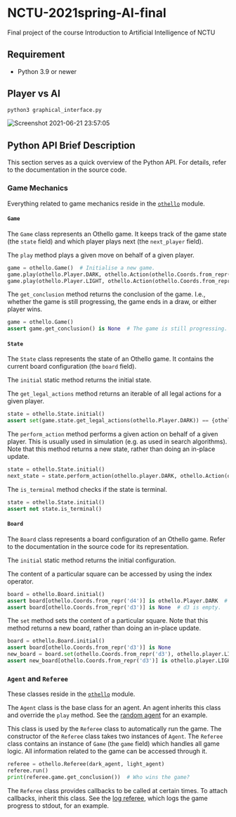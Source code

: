 # NCTU-2021spring-AI-final
Final project of the course Introduction to Artificial Intelligence of NCTU

## Requirement

- Python 3.9 or newer

## Player vs AI

```bash
python3 graphical_interface.py
```
![Screenshot 2021-06-21 23:57:05](https://user-images.githubusercontent.com/32272431/122792136-71e6d480-d2ec-11eb-953d-35ea803c2868.png)


## Python API Brief Description

This section serves as a quick overview of the Python API.
For details, refer to the documentation in the source code.

### Game Mechanics

Everything related to game mechanics reside in the [`othello`](othello.py) module.

#### `Game`

The `Game` class represents an Othello game.
It keeps track of the game state (the `state` field) and which player plays next (the `next_player` field).

The `play` method plays a given move on behalf of a given player.

```python
game = othello.Game()  # Initialise a new game.
game.play(othello.Player.DARK, othello.Action(othello.Coords.from_repr('d3')))  # Dark plays d3.
game.play(othello.Player.LIGHT, othello.Action(othello.Coords.from_repr('c5')))  # Light plays c5.
```

The `get_conclusion` method returns the conclusion of the game.
I.e., whether the game is still progressing, the game ends in a draw, or either player wins.

```python
game = othello.Game()
assert game.get_conclusion() is None  # The game is still progressing.
```

#### `State`

The `State` class represents the state of an Othello game.
It contains the current board configuration (the `board` field).

The `initial` static method returns the initial state.

The `get_legal_actions` method returns an iterable of all legal actions for a given player.

```python
state = othello.State.initial()
assert set(game.state.get_legal_actions(othello.Player.DARK)) == {othello.Action(othello.Coords.from_repr(a)) for a in ('d3', 'c4', 'f5', 'e6')}
```

The `perform_action` method performs a given action on behalf of a given player.
This is usually used in simulation (e.g. as used in search algorithms).
Note that this method returns a new state, rather than doing an in-place update.

```python
state = othello.State.initial()
next_state = state.perform_action(othello.player.DARK, othello.Action(othello.Coords.from_repr('d3')))  # Dark plays d3.
```

The `is_terminal` method checks if the state is terminal.

```python
state = othello.State.initial()
assert not state.is_terminal()
```

#### `Board`

The `Board` class represents a board configuration of an Othello game.
Refer to the documentation in the source code for its representation.

The `initial` static method returns the initial configuration.

The content of a particular square can be accessed by using the index operator.

```python
board = othello.Board.initial()
assert board[othello.Coords.from_repr('d4')] is othello.Player.DARK  # d4 has a dark piece.
assert board[othello.Coords.from_repr('d3')] is None  # d3 is empty.
```

The `set` method sets the content of a particular square.
Note that this method returns a new board, rather than doing an in-place update.

```python
board = othello.Board.initial()
assert board[othello.Coords.from_repr('d3')] is None
new_board = board.set(othello.Coords.from_repr('d3'), othello.player.LIGHT)
assert new_board[othello.Coords.from_repr('d3')] is othello.player.LIGHT
```

### `Agent` and `Referee`

These classes reside in the [`othello`](othello.py) module.

The `Agent` class is the base class for an agent. An agent inherits this class and override the `play` method.
See the [random agent](random_agent.py) for an example.

This class is used by the `Referee` class to automatically run the game.
The constructor of the `Referee` class takes two instances of `Agent`.
The `Referee` class contains an instance of `Game` (the `game` field) which handles all game logic.
All information related to the game can be accessed through it.

```python
referee = othello.Referee(dark_agent, light_agent)
referee.run()
print(referee.game.get_conclusion())  # Who wins the game?
```

The `Referee` class provides callbacks to be called at certain times. To attach callbacks, inherit this class.
See the [log referee](log_referee.py), which logs the game progress to stdout, for an example.
